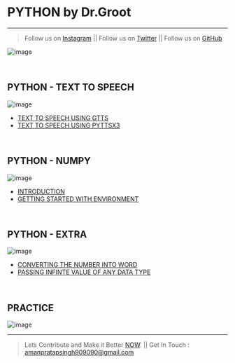 # PYTHON by Dr.Groot
---
> Follow us on [Instagram](https://www.instagram.com/datascience.drgroot/) || 
> Follow us on [Twitter](https://twitter.com/DrGroot7) || 
> Follow us on [GitHub](https://github.com/Dr-Groot)

![image](https://user-images.githubusercontent.com/63160825/120182409-faadab80-c22b-11eb-8869-eedabe1bf283.png)

<br />

## PYTHON - TEXT TO SPEECH

![image](https://user-images.githubusercontent.com/63160825/120882425-737a8200-c5f5-11eb-906b-e9ff7cda9bf4.png)

+ [TEXT TO SPEECH USING GTTS](tts_gtts.md)
+ [TEXT TO SPEECH USING PYTTSX3](tts_pyttsx3.md)


<br />

## PYTHON - NUMPY

![image](https://user-images.githubusercontent.com/63160825/120188149-621b2980-c233-11eb-8868-e4f5ccada03d.png)

+ [INTRODUCTION](intronp.md)
+ [GETTING STARTED WITH ENVIRONMENT](startnp.md)

<br />

## PYTHON - EXTRA

![image](https://user-images.githubusercontent.com/63160825/120882485-dff58100-c5f5-11eb-82e4-33176b421c94.png)

+ [CONVERTING THE NUMBER INTO WORD](e_numbertowords.md)
+ [PASSING INFINTE VALUE OF ANY DATA TYPE](e_infintepassingvalues.md)

<br />

## PRACTICE 

![image](https://user-images.githubusercontent.com/63160825/120882876-e258da80-c5f7-11eb-844e-2a490f46de1a.png)


---
> Lets Contribute and Make it Better [NOW](https://github.com/Dr-Groot). || Get In Touch :  amanpratapsingh909090@gmail.com
